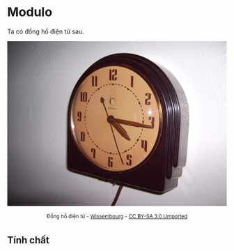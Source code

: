 # Modulo

Ta có đồng hồ điện tử sau.

<center>
<img src="../images/1280px-Telechron_clock_2H07-Br_Administrator.JPG" alt="Đồng hồ"/>

<sup> Đồng hồ điện tử - [Wissembourg](https://commons.wikimedia.org/wiki/File:Telechron_clock_2H07-Br_Administrator.JPG) - [CC BY-SA 3.0 Umported](https://creativecommons.org/licenses/by-sa/3.0/deed.en)</sup>
</center>

## Tính chất